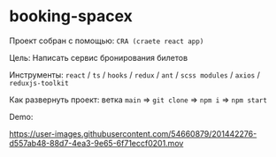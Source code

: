 # booking-spacex

Проект собран с помощью: `CRA (craete react app)`

Цель: Написать сервис бронирования билетов

Инструменты: `react` / `ts` / `hooks` / `redux` / `ant` / `scss modules` / `axios` / `reduxjs-toolkit`

Как развернуть проект:
ветка `main` => `git clone` => `npm i` => `npm start`

Demo:

https://user-images.githubusercontent.com/54660879/201442276-d557ab48-88d7-4ea3-9e65-6f71eccf0201.mov

